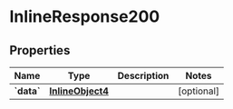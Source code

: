 
# InlineResponse200

## Properties
Name | Type | Description | Notes
------------ | ------------- | ------------- | -------------
**&#x60;data&#x60;** | [**InlineObject4**](InlineObject4.md) |  |  [optional]



